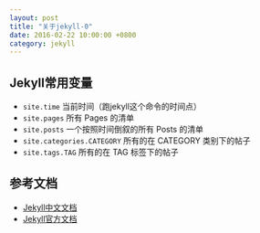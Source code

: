 ```yaml
---
layout: post
title: "关于jekyll-0"
date: 2016-02-22 10:00:00 +0800
category: jekyll
---
```


## Jekyll常用变量
* `site.time` 当前时间（跑jekyll这个命令的时间点）
* `site.pages` 所有 Pages 的清单
* `site.posts` 一个按照时间倒叙的所有 Posts 的清单
* `site.categories.CATEGORY` 所有的在 CATEGORY 类别下的帖子
* `site.tags.TAG` 所有的在 TAG 标签下的帖子

## 参考文档
* [Jekyll中文文档](http://jekyll.bootcss.com/docs/home/)
* [Jekyll官方文档](http://jekyllrb.com/)